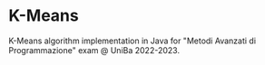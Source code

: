 # K-Means
K-Means algorithm implementation in Java for "Metodi Avanzati di Programmazione" exam @ UniBa 2022-2023.
